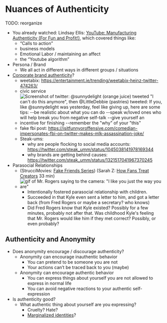 # Nuances of Authenticity

TODO: reorganize

- You already watched: Lindsay Ellis: [YouTube: Manufacturing Authenticity (For Fun and Profit!)](https://www.youtube.com/watch?v=8FJEtCvb2Kw), which covered things like:
  - “Calls to action”
  - business models
  - Emotional Labor / maintaining an affect
  - the “Youtube algorithm”
- Persona / Brand
  - We all act in different ways in different groups / situations
- [Corporate brand authenticity](https://www.vice.com/en/article/pangw8/brand-twitter-is-absurd-and-it-will-only-get-worse)?
  - weetabix: https://entertainment.ie/trending/weetabix-heinz-twitter-474263/
  - civic service
  - ![Screenshot of twitter: @sunnydelight (orange juice) tweeted "I can't do this anymore", then @LittleDebbie (pastries) tweeted: If you, like @sunnydelight was yesterday, feel like giving up, here are some tips: --be realistic about what you can do --speak w/loved ones who will help break you from negative self-talk --give yourself an incentive for finishing --remember the "why" of your "this"](little_debbie_tweet.png)
  - fake fbi post: https://isitfunnyoroffensive.com/comedian-impersonates-fbi-on-twitter-makes-mlk-assassination-joke/
  - Steak-ums:
    - why are people flocking to social media accounts: https://twitter.com/steak_umm/status/1045038141978169344
    - why brands are getting behind causes: https://twitter.com/steak_umm/status/1321517041967370245
- Parasocial Relationships
  - (StrucciMovies: [Fake Friends Series](https://www.youtube.com/watch?v=x3vD_CAYt4g&list=PL7-HzFax9fcxbuDiKPZGdIV69N5-MszEa)) (Sarah Z: [How Fans Treat Creators](https://www.youtube.com/watch?v=f0l_biTU3Vg) 33 min)
  - ![gif of Mr. Rogers saying to the camera: "I like you just the way you are"](mr_rogers.gif)
    - Intentionally fostered parasocial relationship with children.
    - Succeeded in that Kyle even sent a letter to him, and got a letter back (from Fred Rogers or maybe a secretary? who knows)
    - Did Fred Rogers know that Kyle existed? Possibly for a few minutes, probably not after that. Was childhood Kyle's feeling that Mr. Rogers would like him if they met correct? Possibly, or even probably?


## Authenticity and Anonymity
- Does anonymity encourage / discourage authenticity?
  - Anonymity can encourage inauthentic behavior
    - You can pretend to be someone you are not
    - Your actions can’t be traced back to you (maybe)
  - Anonymity can encourage authentic behavior
    - You can express things about yourself you are not allowed to express in normal life
    - You can avoid negative reactions to your authentic self-expression
- Is authenticity good?
  - What authentic thing about yourself are you expressing?
    - Cruelty? Hate?
    - [Marginalized identities](https://www.vox.com/culture/21432987/trans-twitter-reddit-online-anonymity)?
